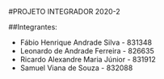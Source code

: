 #PROJETO INTEGRADOR 2020-2

##Integrantes:

* Fábio Henrique Andrade Silva - 831348
* Leonardo de Andrade Ferreira - 826635
* Ricardo Alexandre Maria Júnior - 831912
* Samuel Viana de Souza - 832088
